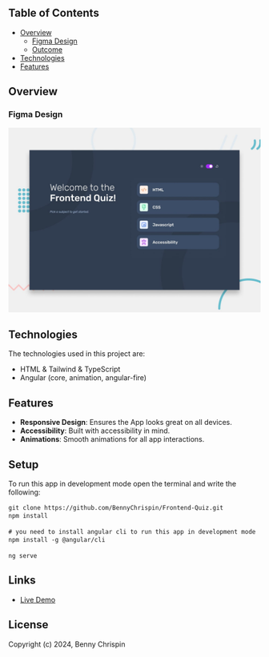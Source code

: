 
## Table of Contents

- [Overview](#overview)
  - [Figma Design](#figma-design)
  - [Outcome](#outcome)
- [Technologies](#technologies)
- [Features](#features)

## Overview

### Figma Design

<p align="center">
<img src="./public/preview.jpg" alt="Design Preview" width="900">
</p>

## Technologies

The technologies used in this project are:

* HTML & Tailwind & TypeScript
* Angular (core, animation, angular-fire)

## Features

* **Responsive Design**: Ensures the App looks great on all devices.
* **Accessibility**: Built with accessibility in mind.
* **Animations**: Smooth animations for all app interactions.

## Setup

To run this app in development mode open the terminal and write the following:

```shell  
git clone https://github.com/BennyChrispin/Frontend-Quiz.git 
npm install

# you need to install angular cli to run this app in development mode
npm install -g @angular/cli

ng serve
```

## Links

* [Live Demo](https://frontend-quiz-seven.vercel.app/)


## License

Copyright (c) 2024, Benny Chrispin

